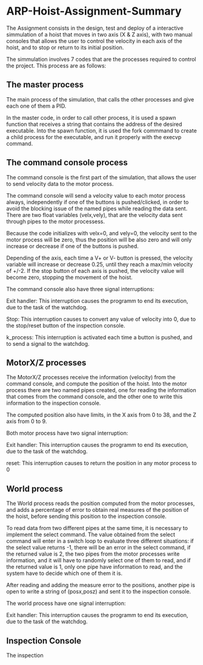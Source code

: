 # ARP-Hoist-Assignment-Summary

The Assignment consists in the design, test and deploy of a interactive simmulation of a hoist that moves in two axis (X & Z axis), with two manual consoles that allows the user to control the velocity in each axis of the hoist, and to stop or return to its initial position.

The simmulation involves 7 codes that are the processes required to control the project. This process are as follows:


## The master process
The main process of the simulation, that calls the other processes and give each one of them a PID.

In the master code, in order to call other process, it is used a spawn function that receives a string that contains the address of the desired executable. Into the spawn function, it is used the fork commmand to create a child process for the executable, and run it properly with the execvp command.

## The command console process
The command console is the first part of the simulation, that allows the user to send velocity data to the motor process.

The command console will send a velocity value to each motor process always, independently if one of the buttons is pushed/clicked, in order to avoid the blocking issue of the named pipes while reading the data sent. There are two float variables (velx,vely), that are the velocity data sent through pipes to the motor processess.

Because the code initializes with velx=0, and vely=0, the velocity sent to the motor process will be zero, thus the position will be also zero and will only increase or decrease if one of the buttons is pushed. 

Depending of the axis, each time a V+ or V- button is pressed, the velocity variable will increase or decrease 0.25, until they reach a max/min velocity of +/-2. If the stop button of each axis is pushed, the velocity value will become zero, stopping the movement of the hoist.

The command console also have three signal interruptions:

Exit handler: This interruption causes the programm to end its execution, due to the task of the watchdog.

Stop: This interruption causes to convert any value of velocity into 0, due to the stop/reset button of the inspection console.

k_process: This interruption is activated each time a button is pushed, and to send a signal to the watchdog.

## MotorX/Z processes

The MotorX/Z processes receive the information (velocity) from the command console, and compute the position of the hoist. Into the motor process there are two named pipes created, one for reading the information that comes from the command console, and the other one to write this information to the inspection console.

The computed position also have limits, in the X axis from 0 to 38, and the Z axis from 0 to 9. 

Both motor process have two signal interruption:

Exit handler: This interruption causes the programm to end its execution, due to the task of the watchdog.

reset: This interruption causes to return the position in any motor process to 0

## World process

The World process reads the position computed from the motor processes, and adds a percentage of error to obtain real measures of the position of the hoist, before sending this position to the inspection console. 

To read data from two different pipes at the same time, it is necessary to implement the select command. The value obtained from the select command will enter in a switch loop to evaluate three different situations: if the select value returns -1, there will be an error in the select command, if the returned value is 2, the two pipes from the motor processes write information, and it will have to randomly select one of them to read, and if the returned value is 1, only one pipe have information to read, and the system have to decide which one of them it is. 

After reading and adding the measure error to the positions, another pipe is open to write a string of (posx,posz) and sent it to the inspection console.

The world process have one signal interruption:

Exit handler: This interruption causes the programm to end its execution, due to the task of the watchdog.

## Inspection Console

The inspection
